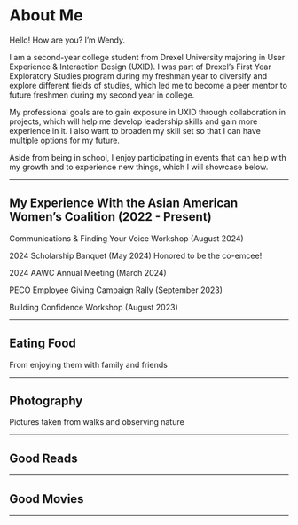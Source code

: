 # About Me

Hello! How are you? I’m Wendy.

I am a second-year college student from Drexel University majoring in User Experience & Interaction Design (UXID). I was part of Drexel’s First Year Exploratory Studies program during my freshman year to diversify and explore different fields of studies, which led me to become a peer mentor to future freshmen during my second year in college.

My professional goals are to gain exposure in UXID through collaboration in projects, which will help me develop leadership skills and gain more experience in it. I also want to broaden my skill set so that I can have multiple options for my future.

Aside from being in school, I enjoy participating in events that can help with my growth and to experience new things, which I will showcase below.
___

## My Experience With the Asian American Women’s Coalition (2022 - Present)

Communications & Finding Your Voice Workshop (August 2024)

2024 Scholarship Banquet (May 2024)
Honored to be the co-emcee!

2024 AAWC Annual Meeting (March 2024)

PECO Employee Giving Campaign Rally (September 2023)

Building Confidence Workshop (August 2023)
___

## Eating Food

From enjoying them with family and friends
___

## Photography

Pictures taken from walks and observing nature
___

## Good Reads
___

## Good Movies
___